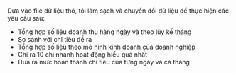 <br>Dựa vào file dữ liệu thô, tôi làm sạch và chuyển đổi dữ liệu để thực hiện các yêu cầu sau:<br>
-  Tổng hợp số liệu doanh thu hàng ngày và theo lũy kế tháng<br>
-  So sánh với chỉ tiêu đề ra<br>
-  Tổng hợp số liệu theo mô hình kinh doanh của doanh nghiệp<br>
-  Chỉ ra 10 chi nhánh hoạt động hiểu quả nhất<br>
-  Đưa ra mức hoàn thành chỉ tiêu của từng ngày và cả tháng
